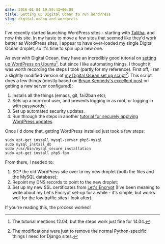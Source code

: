 ```yaml
---
date: 2016-01-04 19:50:43+00:00
title: Setting up Digital Ocean to run WordPress
slug: digital-ocean-and-wordpress
---
```


I've recently started launching WordPress sites - starting with
[Talitha](https://www.talitha.org.uk), and now this site. In my haste
to move a few sites that seemed like they'd work better as WordPress
sites, I appear to have over-loaded my single Digital Ocean droplet,
so it's time to spin up a new one.

<!-- more -->


As ever with Digital Ocean, they have an incredibly good tutorial on
[setting up WordPress on
Ubuntu](https://www.digitalocean.com/community/tutorials/how-to-install-linux-nginx-mysql-php-lemp-stack-on-ubuntu-12-04)[^1],
but since I like automating things, I thought it was worth recording
the steps I took (partly for my reference). First off, I ran a
slightly modified version of [my Digital Ocean set up
script](https://github.com/dominicrodger/digitalocean)[^2]. This
script does a few things (mostly based on [Bryan Kennedy's excellent
post](http://plusbryan.com/my-first-5-minutes-on-a-server-or-essential-security-for-linux-servers)
on getting a new server configured):


1. Installs all the things (emacs, git, fail2ban etc);
2. Sets up a non-root user, and prevents logging in as root, or
   logging in with passwords;
3. Set up automated security updates.
4. Run through the steps in another [tutorial for securely applying
   WordPress
   updates](https://www.digitalocean.com/community/tutorials/how-to-configure-secure-updates-and-installations-in-wordpress-on-ubuntu).

Once I'd done that, getting WordPress installed just took a few
steps:

```
sudo apt-get install mysql-server php5-mysql
sudo mysql_install_db
sudo /usr/bin/mysql_secure_installation
sudo apt-get install php5-fpm
```

From there, I needed to:

1. SCP the old WordPress site over to my new droplet (both the files
   and the MySQL database);
2. Repoint my DNS records to point to the new droplet;
3. Set up my new SSL certificates from [Let's
   Encrypt](https://letsencrypt.org/) (I've been meaning to write
   about my Let's Encrypt set-up for a while - it's simple, but works
   well for the low traffic sites I look after).

If you're reading this, the process worked!

[^1]: The tutorial mentions 12.04, but the steps work just fine for
      14.04.

[^2]: The modifications were just to remove the normal
      Python-specific things I need for Django sites.

